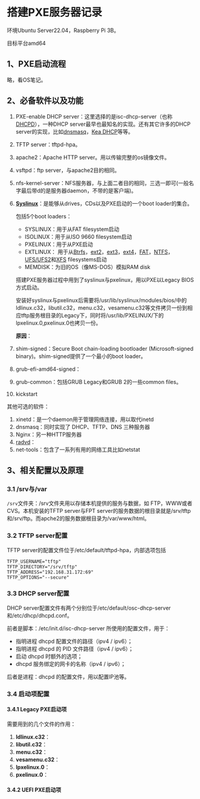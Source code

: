 # 搭建PXE服务器记录

环境Ubuntu Server22.04，Raspberry Pi 3B。

目标平台amd64

## 1、PXE启动流程

略，看OS笔记。



## 2、必备软件以及功能

1. PXE-enable DHCP server：这里选择的是isc-dhcp-server（也称[DHCPD](https://en.wikipedia.org/wiki/DHCPD)），一种DHCP server最早也最知名的实现。还有其它许多的DHCP server的实现，比如[dnsmasq](https://en.wikipedia.org/wiki/Dnsmasq)，[Kea DHCP](https://en.wikipedia.org/wiki/Kea_(software))等等。

2. TFTP server：tftpd-hpa。

3. apache2：Apache HTTP server。用以传输完整的os镜像文件。

4. vsftpd：ftp server，与apache2目的相同。

5. nfs-kernel-server：NFS服务器，与上面二者目的相同，三选一即可(一般名字最后带d的是服务器daemon，不带的是客户端)。

6. **[Syslinux](https://wiki.archlinux.org/title/syslinux)**：是能够从drives，CDs以及PXE启动的一个boot loader的集合。

   包括5个boot loaders：

   - SYSLINUX：用于从FAT filesystem启动
   - ISOLINUX：用于从ISO 9660 filesystem启动
   - PXELINUX：用于从PXE启动
   - EXTLINUX： 用于从[Btrfs](https://en.wikipedia.org/wiki/Btrfs)，[ext2](https://en.wikipedia.org/wiki/Ext2)，[ext3](https://en.wikipedia.org/wiki/Ext3)，[ext4](https://en.wikipedia.org/wiki/Ext4)，[FAT](https://en.wikipedia.org/wiki/File_Allocation_Table)，[NTFS](https://en.wikipedia.org/wiki/NTFS)，[UFS/UFS2](https://en.wikipedia.org/wiki/Unix_File_System)和[XFS](https://en.wikipedia.org/wiki/XFS) filesystems启动
   - MEMDISK：为旧的OS（像MS-DOS）模拟RAM disk

   搭建PXE服务器过程中用到了syslinux与pxelinux，用以PXE以Legacy BIOS方式启动。

   安装好syslinux与pxelinux后需要将/usr/lib/syslinux/modules/bios/中的ldlinux.c32，libutil.c32，menu.c32，vesamenu.c32等文件拷贝一份到相应tftp服务根目录的Legacy下，同时将/usr/lib/PXELINUX/下的lpxelinux.0,pxelinux.0也拷贝一份。

   **原因**：

7. shim-signed：Secure Boot chain-loading bootloader (Microsoft-signed binary)。shim-signed提供了一个最小的boot loader。

8. grub-efi-amd64-signed：

9. grub-common：包括GRUB Legacy和GRUB 2的一些common files。

10. kickstart

其他可选的软件：

1. xinetd：是一个daemon用于管理网络连接，用以取代inetd
2. dnsmasq：同时实现了 DHCP、TFTP、DNS 三种服务器
3. Nginx：另一种HTTP服务器
4. [radvd](https://en.wikipedia.org/wiki/Radvd)：
5. net-tools：包含了一系列有用的网络工具比如netstat



## 3、相关配置以及原理

### 3.1 /srv与/var

`/srv`文件夹：/srv文件夹用以存储本机提供的服务与数据，如 FTP，WWW或者CVS。本机安装的TFTP server与FPT server的服务数据的根目录就是/srv/tftp和/srv/ftp。而apche2的服务数据根目录为/var/www/html。



### 3.2 TFTP server配置

TFTP server的配置文件位于/etc/default/tftpd-hpa，内部选项包括

```
TFTP_USERNAME="tftp"
TFTP_DIRECTORY="/srv/tftp"
TFTP_ADDRESS="192.168.31.172:69"
TFTP_OPTIONS="--secure"
```



### 3.3 DHCP server配置

DHCP server配置文件有两个分别位于/etc/default/osc-dhcp-server和/etc/dhcp/dhcpd.conf。

前者是脚本：/etc/init.d/isc-dhcp-server 所使用的配置文件，用于：

- 指明进程 dhcpd 配置文件的路径（ipv4 / ipv6）；
- 指明进程 dhcpd 的 PID 文件路径（ipv4 / ipv6）；
- 启动 dhcpd 时额外的选项；
- dhcpd 服务绑定的网卡的名称（ipv4 / ipv6）；

后者是进程：dhcpd 的配置文件，用以配置IP池等。



### 3.4 启动项配置

#### 3.4.1 Legacy PXE启动项

需要用到的几个文件的作用：

1. **ldlinux.c32**：
2. **libutil.c32**：
3. **menu.c32**：
4. **vesamenu.c32**：
5. **lpxelinux.0**：
6. **pxelinux.0**：

#### 3.4.2 UEFI PXE启动项
